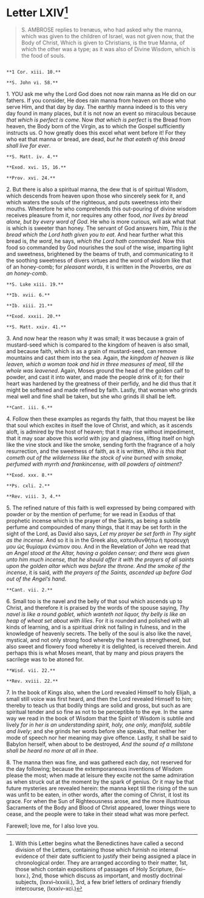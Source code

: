 # Letter LXIV[^277]

> S. AMBROSE replies to Irenæus, who had asked why the manna,
> which was given to the children of Israel, was not given now,
> that the Body of Christ, Which is given to Christians, is the
> true Manna, of which the other was a type; as it was also of
> Divine Wisdom, which is the food of souls.

```{centered} AMBROSE TO IRENÆUS, GREETING
```

```{margin}
**1 Cor. xiii. 10.**

**S. John vi. 58.**
```

1\. YOU ask me why the Lord God does not now rain manna as He did on our
fathers. If you consider, He does rain manna from heaven on those who
serve Him, and that day by day. The earthly manna indeed is to this
very day found in many places, but it is not now an event so miraculous
because _that which is perfect is come_. Now _that which is perfect_
is the Bread from heaven, the Body born of the Virgin, as to which the
Gospel sufficiently instructs us. O how greatly does this excel what
went before it! For they who eat that manna or bread, are dead, _but
he that eateth of this bread shall live for ever_.

```{margin}
**S. Matt. iv. 4.**

**Exod. xvi. 15, 16.**

**Prov. xvi. 24.**
```

2\. But there is also a spiritual manna, the dew that is of spiritual
Wisdom, which descends from heaven upon those who sincerely seek for
it, and which waters the souls of the righteous, and puts sweetness
into their mouths. Wherefore he who comprehends this out-pouring of
divine wisdom receives pleasure from it, nor requires any other food,
_nor lives by bread alone, but by every word of God_. He who is more
curious, will ask what that is which is sweeter than honey. The servant
of God answers him, _This is the bread which the Lord hath given you to
eat_. And hear further what this bread is, _the word_, he says, _which
the Lord hath commanded_. Now this food so commanded by God nourishes
the soul of the wise, imparting light and sweetness, brightened by
the beams of truth, and communicating to it the soothing sweetness of
divers virtues and the word of wisdom like that of an honey-comb; for
_pleasant words_, it is written in the Proverbs, _are as an honey-comb_.

```{margin}
**S. Luke xiii. 19.**

**Ib. xvii. 6.**

**Ib. xiii. 21.**

**Exod. xxxii. 20.**

**S. Matt. xxiv. 41.**
```

3\. And now hear the reason why it was small; it was because a grain of
mustard-seed which is compared to the kingdom of heaven is also small,
and because faith, which is as a grain of mustard-seed, can remove
mountains and cast them into the sea. Again, _the kingdom of heaven is
like leaven, which a woman took and hid in three measures of meal, till
the whole was leavened_. Again, Moses ground the head of the golden
calf to powder, and cast it into water, and made the people drink of
it; for their heart was hardened by the greatness of their perfidy, and
he did thus that it might be softened and made refined by faith. Lastly,
that woman who grinds meal well and fine shall be taken, but she who
grinds ill shall be left.

```{margin}
**Cant. iii. 6.**
```

4\. Follow then these examples as regards thy faith, that thou mayest be
like that soul which excites in itself the love of Christ, and which,
as it ascends aloft, is admired by the host of heaven; that it may
rise without impediment, that it may soar above this world with joy
and gladness, lifting itself on high like the vine stock and like the
smoke, sending forth the fragrance of a holy resurrection, and the
sweetness of faith, as it is written, _Who is this that cometh out of
the wilderness like the stock of vine burned with smoke, perfumed with
myrrh and frankincense, with all powders of ointment?_

```{margin}
**Exod. xxx. 8.**

**Ps. cxli. 2.**

**Rev. viii. 3, 4.**
```

5\. The refined nature of this faith is well expressed by being compared
with powder or by the mention of perfume; for we read in Exodus of that
prophetic incense which is the prayer of the Saints, as being a subtile
perfume and compounded of many things, that it may be set forth in the
sight of the Lord, as David also says, _Let my prayer be set forth in
Thy sight as the incense_. And so it is in the Greek also, κατευθυνθήτω
ἡ προσευχή μου ὡς θυμίαμα ἐνώπιον σου. And in the Revelation of John
we read that _an Angel stood at the Altar, having a golden censer; and
there was given unto him much incense, that he should offer it with the
prayers of all saints upon the golden altar which was before the throne.
And the smoke of the incense_, it is said, _with the prayers of the
Saints, ascended up before God out of the Angel’s hand_.

```{margin}
**Cant. vii. 2.**
```

6\. Small too is the navel and the belly of that soul which ascends
up to Christ, and therefore it is praised by the words of the spouse
saying, _Thy navel is like a round goblet, which wanteth not liquor,
thy belly is like an heap of wheat set about with lilies_. For it is
rounded and polished with all kinds of learning, and is a spiritual
drink not failing in fulness, and in the knowledge of heavenly secrets.
The belly of the soul is also like the navel, mystical, and not only
strong food whereby the heart is strengthened, but also sweet and
flowery food whereby it is delighted, is received therein. And perhaps
this is what Moses meant, that by many and pious prayers the sacrilege
was to be atoned for.

```{margin}
**Wisd. vii. 22.**

**Rev. xviii. 22.**
```

7\. In the book of Kings also, when the Lord revealed Himself to holy
Elijah, a small still voice was first heard, and then the Lord revealed
Himself to him; thereby to teach us that bodily things are solid
and gross, but such as are spiritual tender and so fine as not to be
perceptible to the eye. In the same way we read in the book of Wisdom
that the Spirit of Wisdom is subtile and lively _for in her is an
understanding spirit, holy, one only, manifold, subtile and lively_;
and she grinds her words before she speaks, that neither her mode
of speech nor her meaning may give offence. Lastly, it shall be said
to Babylon herself, when about to be destroyed, _And the sound of a
millstone shall be heard no more at all in thee_.

8\. The manna then was fine, and was gathered each day, not reserved
for the day following; because the extemporaneous inventions of
Wisdom please the most; when made at leisure they excite not the same
admiration as when struck out at the moment by the spark of genius.
Or it may be that future mysteries are revealed herein: the manna
kept till the rising of the sun was unfit to be eaten, in other words,
after the coming of Christ, it lost its grace. For when the Sun of
Righteousness arose, and the more illustrious Sacraments of the Body
and Blood of Christ appeared, lower things were to cease, and the
people were to take in their stead what was more perfect.

Farewell; love me, for I also love you.

[^277]: With this Letter begins what the Benedictines have called
    a second division of the Letters, containing those which
    furnish no internal evidence of their date sufficient
    to justify their being assigned a place in chronological
    order. They are arranged according to their matter,
    1st, those which contain expositions of passages of
    Holy Scripture, (lxi–lxxv.), 2nd, those which discuss as
    important, and mostly doctrinal subjects, (lxxvi–lxxxiii.),
    3rd, a few brief letters of ordinary friendly intercourse,
    (lxxxiv–xci.)
